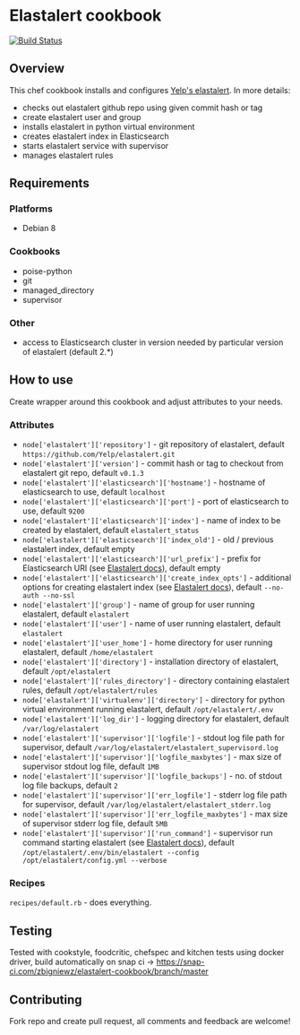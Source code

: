 # Elastalert cookbook
[![Build Status](https://snap-ci.com/zbigniewz/elastalert-cookbook/branch/master/build_image)](https://snap-ci.com/zbigniewz/elastalert-cookbook/branch/master)

## Overview
This chef cookbook installs and configures [Yelp's elastalert](https://github.com/Yelp/elastalert).
In more details:
- checks out elastalert github repo using given commit hash or tag
- create elastalert user and group
- installs elastalert in python virtual environment
- creates elastalert index in Elasticsearch
- starts elastalert service with supervisor
- manages elastalert rules

## Requirements

### Platforms
* Debian 8

### Cookbooks
* poise-python
* git
* managed_directory
* supervisor

### Other
* access to Elasticsearch cluster in version needed by particular version of elastalert (default 2.*)

## How to use
Create wrapper around this cookbook and adjust attributes to your needs.

### Attributes
* `node['elastalert']['repository']` - git repository of elastalert, default `https://github.com/Yelp/elastalert.git`
* `node['elastalert']['version']` - commit hash or tag to checkout from elastalert git repo, default `v0.1.3`
* `node['elastalert']['elasticsearch']['hostname']` - hostname of elasticsearch to use, default `localhost`
* `node['elastalert']['elasticsearch']['port']` - port of elasticsearch to use, default `9200`
* `node['elastalert']['elasticsearch']['index']` - name of index to be created by elastalert, default `elastalert_status`
* `node['elastalert']['elasticsearch']['index_old']` - old / previous elastalert index, default empty
* `node['elastalert']['elasticsearch']['url_prefix']` - prefix for Elasticsearch URl (see [Elastalert docs](http://elastalert.readthedocs.io/en/latest/elastalert.html)), default empty
* `node['elastalert']['elasticsearch']['create_index_opts']` - additional options for creating elastalert index (see [Elastalert docs](http://elastalert.readthedocs.io/en/latest/elastalert.html)), default `--no-auth --no-ssl`
* `node['elastalert']['group']` - name of group for user running elastalert, default `elastalert`
* `node['elastalert']['user']` - name of user running elastalert, default `elastalert`
* `node['elastalert']['user_home']` - home directory for user running elastalert, default `/home/elastalert`
* `node['elastalert']['directory']` - installation directory of elastalert, default `/opt/elastalert`
* `node['elastalert']['rules_directory']` - directory containing elastalert rules, default `/opt/elastalert/rules`
* `node['elastalert']['virtualenv']['directory']` - directory for python virtual environment running elastalert, default `/opt/elastalert/.env`
* `node['elastalert']['log_dir']` - logging directory for elastalert, default `/var/log/elastalert`
* `node['elastalert']['supervisor']['logfile']` - stdout log file path for supervisor, default `/var/log/elastalert/elastalert_supervisord.log`
* `node['elastalert']['supervisor']['logfile_maxbytes']` - max size of supervisor stdout log file, default `1MB`
* `node['elastalert']['supervisor']['logfile_backups']` - no. of stdout log file backups, default `2`
* `node['elastalert']['supervisor']['err_logfile']` - stderr log file path for supervisor, default `/var/log/elastalert/elastalert_stderr.log`
* `node['elastalert']['supervisor']['err_logfile_maxbytes']` - max size of supervisor stderr log file, default `5MB`
* `node['elastalert']['supervisor']['run_command']` - supervisor run command starting elastalert (see [Elastalert docs](http://elastalert.readthedocs.io/en/latest/elastalert.html)), default `/opt/elastalert/.env/bin/elastalert --config /opt/elastalert/config.yml --verbose`

### Recipes
```recipes/default.rb``` - does everything.

## Testing
Tested with cookstyle, foodcritic, chefspec and kitchen tests using docker driver, build automatically
on snap ci -> https://snap-ci.com/zbigniewz/elastalert-cookbook/branch/master

## Contributing
Fork repo and create pull request, all comments and feedback are welcome!
